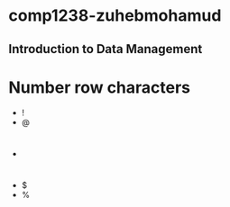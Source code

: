 # comp1238-zuhebmohamud
## Introduction to Data Management
# Number row characters
- !
- @
- #
- $
- %
